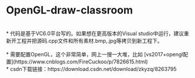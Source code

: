 # OpenGL-draw-classroom
<br>
* 代码是基于VC6.0平台写的。如果想在更高版本的Visual studio中运行，建议重新开工程并把源码.cpp文件和所有素材.bmp,.jpg等拷贝到新工程下。
</br>
<br>
* 需要配置OpenGL，这个非常简单，网上一搜一大堆，比如 [vs2017+opengl配置](https://www.cnblogs.com/FireCuckoo/p/7826615.html)
</br>
* csdn下载链接：https://download.csdn.net/download/zkyzq/8263795
